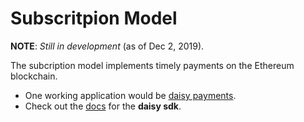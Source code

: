 # Subscritpion Model

 **NOTE**: *Still in development* (as of Dec 2, 2019).

The subcription model implements timely payments on the Ethereum blockchain. 
  - One working application would be [daisy payments](https://www.daisypayments.com/).
  - Check out the [docs](https://docs.daisypayments.com/) for the **daisy sdk**.